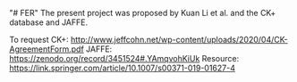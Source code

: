 "# FER" 
The present project was proposed by Kuan Li et al. and the CK+ database and JAFFE.



To request CK+: http://www.jeffcohn.net/wp-content/uploads/2020/04/CK-AgreementForm.pdf
JAFFE: https://zenodo.org/record/3451524#.YAmqvohKiUk
Resource: https://link.springer.com/article/10.1007/s00371-019-01627-4

